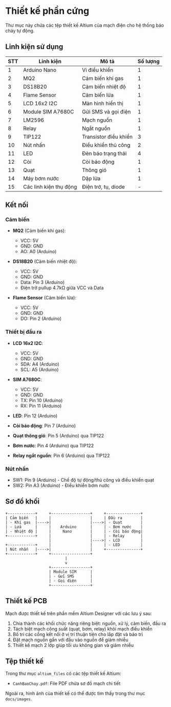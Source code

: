 # Thiết kế phần cứng

Thư mục này chứa các tệp thiết kế Altium của mạch điện cho hệ thống báo cháy tự động.

## Linh kiện sử dụng

| STT | Linh kiện | Mô tả | Số lượng |
|-----|-----------|-------|----------|
| 1 | Arduino Nano | Vi điều khiển | 1 |
| 2 | MQ2 | Cảm biến khí gas | 1 |
| 3 | DS18B20 | Cảm biến nhiệt độ | 1 |
| 4 | Flame Sensor | Cảm biến lửa | 1 |
| 5 | LCD 16x2 I2C | Màn hình hiển thị | 1 |
| 6 | Module SIM A7680C | Gửi SMS và gọi điện | 1 |
| 7 | LM2596 | Mạch nguồn | 1 |
| 8 | Relay | Ngắt nguồn | 1 |
| 9 | TIP122 | Transistor điều khiển | 3 |
| 10 | Nút nhấn | Điều khiển thủ công | 2 |
| 11 | LED | Đèn báo trạng thái | 4 |
| 12 | Còi | Còi báo động | 1 |
| 13 | Quạt | Thông gió | 1 |
| 14 | Máy bơm nước | Dập lửa | 1 |
| 15 | Các linh kiện thụ động | Điện trở, tụ, diode | - |

## Kết nối

### Cảm biến

- **MQ2** (Cảm biến khí gas):
  - VCC: 5V
  - GND: GND
  - AO: A0 (Arduino)

- **DS18B20** (Cảm biến nhiệt độ):
  - VCC: 5V
  - GND: GND
  - Data: Pin 3 (Arduino)
  - Điện trở pullup 4.7kΩ giữa VCC và Data

- **Flame Sensor** (Cảm biến lửa):
  - VCC: 5V
  - GND: GND
  - DO: Pin 2 (Arduino)

### Thiết bị đầu ra

- **LCD 16x2 I2C**:
  - VCC: 5V
  - GND: GND
  - SDA: A4 (Arduino)
  - SCL: A5 (Arduino)

- **SIM A7680C**:
  - VCC: 5V
  - GND: GND
  - TX: Pin 10 (Arduino)
  - RX: Pin 11 (Arduino)

- **LED**: Pin 12 (Arduino)
- **Còi báo động**: Pin 7 (Arduino)
- **Quạt thông gió**: Pin 5 (Arduino) qua TIP122
- **Bơm nước**: Pin 4 (Arduino) qua TIP122
- **Relay ngắt nguồn**: Pin 6 (Arduino) qua TIP122

### Nút nhấn

- SW1: Pin 9 (Arduino) - Chế độ tự động/thủ công và điều khiển quạt
- SW2: Pin A3 (Arduino) - Điều khiển bơm nước

## Sơ đồ khối

```
+------------+     +-----------------+     +---------------+
| Cảm biến   |     |                 |     | Đầu ra        |
| - Khí gas  |---->|                 |---->| - Quạt        |
| - Lửa      |     |    Arduino      |     | - Bơm nước    |
| - Nhiệt độ |     |     Nano        |     | - Còi báo động|
+------------+     |                 |     | - Relay       |
                   |                 |---->| - LCD         |
+------------+     |                 |     | - LED         |
| Nút nhấn   |---->|                 |     +---------------+
+------------+     +-----------------+
                          |
                          v
                   +-----------------+
                   | Module SIM      |
                   | - Gửi SMS       |
                   | - Gọi điện      |
                   +-----------------+
```

## Thiết kế PCB

Mạch được thiết kế trên phần mềm Altium Designer với các lưu ý sau:

1. Chia thành các khối chức năng riêng biệt: nguồn, xử lý, cảm biến, đầu ra
2. Tách biệt mạch công suất (quạt, bơm, relay) khỏi mạch điều khiển
3. Bố trí các cổng kết nối ở vị trí thuận tiện cho lắp đặt và bảo trì
4. Đặt mạch nguồn gần với đầu vào nguồn để giảm nhiễu
5. Thiết kế mạch 2 lớp giúp tối ưu không gian và giảm nhiễu

## Tệp thiết kế

Trong thư mục `altium_files` có các tệp thiết kế Altium:

- `CanhBaoChay.pdf`: File PDF chứa sơ đồ mạch chi tiết

Ngoài ra, hình ảnh của thiết kế có thể được tìm thấy trong thư mục `docs/images`. 